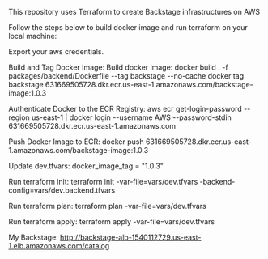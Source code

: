 This repository uses Terraform to create Backstage infrastructures on AWS

Follow the steps below to build docker image and run terraform on your local machine:

Export your aws credentials.

Build and Tag Docker Image:
Build docker image: docker build . -f packages/backend/Dockerfile --tag backstage --no-cache
docker tag backstage 631669505728.dkr.ecr.us-east-1.amazonaws.com/backstage-image:1.0.3

Authenticate Docker to the ECR Registry:
aws ecr get-login-password --region us-east-1 | docker login --username AWS --password-stdin 631669505728.dkr.ecr.us-east-1.amazonaws.com

Push Docker Image to ECR:
docker push 631669505728.dkr.ecr.us-east-1.amazonaws.com/backstage-image:1.0.3

Update dev.tfvars: docker_image_tag    = "1.0.3" 

Run terraform init: terraform init -var-file=vars/dev.tfvars -backend-config=vars/dev.backend.tfvars

Run terraform plan: terraform plan -var-file=vars/dev.tfvars

Run terraform apply: terraform apply -var-file=vars/dev.tfvars

My Backstage: http://backstage-alb-1540112729.us-east-1.elb.amazonaws.com/catalog